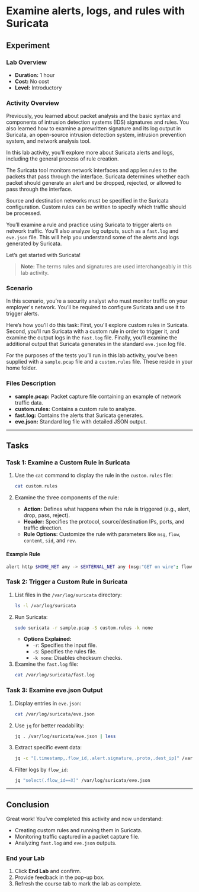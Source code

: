 # Examine alerts, logs, and rules with Suricata

## Experiment

### Lab Overview
- **Duration:** 1 hour
- **Cost:** No cost
- **Level:** Introductory

### Activity Overview
Previously, you learned about packet analysis and the basic syntax and components of intrusion detection systems (IDS) signatures and rules. You also learned how to examine a prewritten signature and its log output in Suricata, an open-source intrusion detection system, intrusion prevention system, and network analysis tool.

In this lab activity, you’ll explore more about Suricata alerts and logs, including the general process of rule creation.

The Suricata tool monitors network interfaces and applies rules to the packets that pass through the interface. Suricata determines whether each packet should generate an alert and be dropped, rejected, or allowed to pass through the interface.

Source and destination networks must be specified in the Suricata configuration. Custom rules can be written to specify which traffic should be processed.

You’ll examine a rule and practice using Suricata to trigger alerts on network traffic. You’ll also analyze log outputs, such as a `fast.log` and `eve.json` file. This will help you understand some of the alerts and logs generated by Suricata.

Let’s get started with Suricata!

> **Note:** The terms rules and signatures are used interchangeably in this lab activity.

### Scenario
In this scenario, you’re a security analyst who must monitor traffic on your employer's network. You’ll be required to configure Suricata and use it to trigger alerts.

Here’s how you'll do this task: First, you'll explore custom rules in Suricata. Second, you'll run Suricata with a custom rule in order to trigger it, and examine the output logs in the `fast.log` file. Finally, you’ll examine the additional output that Suricata generates in the standard `eve.json` log file.

For the purposes of the tests you’ll run in this lab activity, you’ve been supplied with a `sample.pcap` file and a `custom.rules` file. These reside in your home folder.

### Files Description
- **sample.pcap:** Packet capture file containing an example of network traffic data.
- **custom.rules:** Contains a custom rule to analyze.
- **fast.log:** Contains the alerts that Suricata generates.
- **eve.json:** Standard log file with detailed JSON output.

---

## Tasks

### Task 1: Examine a Custom Rule in Suricata
1. Use the `cat` command to display the rule in the `custom.rules` file:
   ```bash
   cat custom.rules
   ```

2. Examine the three components of the rule:
   - **Action:** Defines what happens when the rule is triggered (e.g., alert, drop, pass, reject).
   - **Header:** Specifies the protocol, source/destination IPs, ports, and traffic direction.
   - **Rule Options:** Customize the rule with parameters like `msg`, `flow`, `content`, `sid`, and `rev`.

#### Example Rule
```bash
alert http $HOME_NET any -> $EXTERNAL_NET any (msg:"GET on wire"; flow:established,to_server; content:"GET"; http_method; sid:12345; rev:3;)
```

### Task 2: Trigger a Custom Rule in Suricata
1. List files in the `/var/log/suricata` directory:
   ```bash
   ls -l /var/log/suricata
   ```
2. Run Suricata:
   ```bash
   sudo suricata -r sample.pcap -S custom.rules -k none
   ```
   - **Options Explained:**
     - `-r`: Specifies the input file.
     - `-S`: Specifies the rules file.
     - `-k none`: Disables checksum checks.
3. Examine the `fast.log` file:
   ```bash
   cat /var/log/suricata/fast.log
   ```

### Task 3: Examine eve.json Output
1. Display entries in `eve.json`:
   ```bash
   cat /var/log/suricata/eve.json
   ```
2. Use `jq` for better readability:
   ```bash
   jq . /var/log/suricata/eve.json | less
   ```
3. Extract specific event data:
   ```bash
   jq -c "[.timestamp,.flow_id,.alert.signature,.proto,.dest_ip]" /var/log/suricata/eve.json
   ```
4. Filter logs by `flow_id`:
   ```bash
   jq "select(.flow_id==X)" /var/log/suricata/eve.json
   ```

---

## Conclusion
Great work! You’ve completed this activity and now understand:
- Creating custom rules and running them in Suricata.
- Monitoring traffic captured in a packet capture file.
- Analyzing `fast.log` and `eve.json` outputs.

### End your Lab
1. Click **End Lab** and confirm.
2. Provide feedback in the pop-up box.
3. Refresh the course tab to mark the lab as complete.

